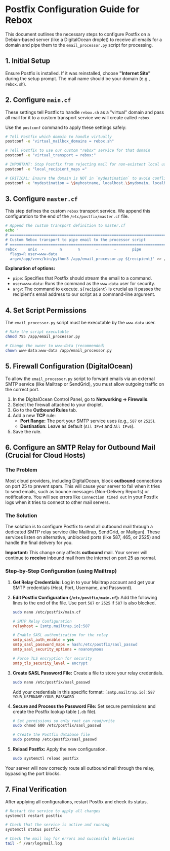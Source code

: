 # Postfix Configuration Guide for Rebox

This document outlines the necessary steps to configure Postfix on a Debian-based server (like a DigitalOcean droplet) to receive all emails for a domain and pipe them to the `email_processor.py` script for processing.

## 1. Initial Setup

Ensure Postfix is installed. If it was reinstalled, choose **"Internet Site"** during the setup prompt. The mail name should be your domain (e.g., `rebox.sh`).

## 2. Configure `main.cf`

These settings tell Postfix to handle `rebox.sh` as a "virtual" domain and pass all mail for it to a custom transport service we will create called `rebox`.

Use the `postconf` command to apply these settings safely:

```bash
# Tell Postfix which domain to handle virtually
postconf -e "virtual_mailbox_domains = rebox.sh"

# Tell Postfix to use our custom "rebox" service for that domain
postconf -e "virtual_transport = rebox:"

# IMPORTANT: Stop Postfix from rejecting mail for non-existent local users
postconf -e "local_recipient_maps ="

# CRITICAL: Ensure the domain is NOT in `mydestination` to avoid conflicts
postconf -e "mydestination = \$myhostname, localhost.\$mydomain, localhost"
```

## 3. Configure `master.cf`

This step defines the custom `rebox` transport service. We append this configuration to the end of the `/etc/postfix/master.cf` file.

```bash
# Append the custom transport definition to master.cf
echo '
# ==========================================================================
# Custom Rebox transport to pipe email to the processor script
# ==========================================================================
rebox     unix  -       n       n       -       -       pipe
  flags=R user=www-data
  argv=/app/venv/bin/python3 /app/email_processor.py ${recipient}' >> /etc/postfix/master.cf
```

**Explanation of options:**
- `pipe`: Specifies that Postfix should stream the email to a command.
- `user=www-data`: Runs the command as the `www-data` user for security.
- `argv`: The command to execute. `${recipient}` is crucial as it passes the recipient's email address to our script as a command-line argument.

## 4. Set Script Permissions

The `email_processor.py` script must be executable by the `www-data` user.

```bash
# Make the script executable
chmod 755 /app/email_processor.py

# Change the owner to www-data (recommended)
chown www-data:www-data /app/email_processor.py
```

## 5. Firewall Configuration (DigitalOcean)

To allow the `email_processor.py` script to forward emails via an external SMTP service (like Mailtrap or SendGrid), you must allow outgoing traffic on the correct port.

1.  In the DigitalOcean Control Panel, go to **Networking -> Firewalls**.
2.  Select the firewall attached to your droplet.
3.  Go to the **Outbound Rules** tab.
4.  Add a new **TCP** rule:
    -   **Port Range:** The port your SMTP service uses (e.g., `587` or `2525`).
    -   **Destination:** Leave as default (`All IPv4` and `All IPv6`).
5.  Save the rule.

## 6. Configure an SMTP Relay for Outbound Mail (Crucial for Cloud Hosts)

### The Problem

Most cloud providers, including DigitalOcean, block **outbound** connections on port 25 to prevent spam. This will cause your server to fail when it tries to send emails, such as bounce messages (Non-Delivery Reports) or notifications. You will see errors like `Connection timed out` in your Postfix logs when it tries to connect to other mail servers.

### The Solution

The solution is to configure Postfix to send all outbound mail through a dedicated SMTP relay service (like Mailtrap, SendGrid, or Mailgun). These services listen on alternative, unblocked ports (like 587, 465, or 2525) and handle the final delivery for you.

**Important:** This change only affects **outbound** mail. Your server will continue to **receive** inbound mail from the internet on port 25 as normal.

### Step-by-Step Configuration (using Mailtrap)

1.  **Get Relay Credentials:**
    Log in to your Mailtrap account and get your SMTP credentials (Host, Port, Username, and Password).

2.  **Edit Postfix Configuration (`/etc/postfix/main.cf`):**
    Add the following lines to the end of the file. Use port `587` or `2525` if `587` is also blocked.

    ```bash
    sudo nano /etc/postfix/main.cf
    ```

    ```ini
    # SMTP Relay Configuration
    relayhost = [smtp.mailtrap.io]:587

    # Enable SASL authentication for the relay
    smtp_sasl_auth_enable = yes
    smtp_sasl_password_maps = hash:/etc/postfix/sasl_passwd
    smtp_sasl_security_options = noanonymous

    # Force TLS encryption for security
    smtp_tls_security_level = encrypt
    ```

3.  **Create SASL Password File:**
    Create a file to store your relay credentials.

    ```bash
    sudo nano /etc/postfix/sasl_passwd
    ```

    Add your credentials in this specific format:
    `[smtp.mailtrap.io]:587 YOUR_USERNAME:YOUR_PASSWORD`

4.  **Secure and Process the Password File:**
    Set secure permissions and create the Postfix lookup table (`.db` file).

    ```bash
    # Set permissions so only root can read/write
    sudo chmod 600 /etc/postfix/sasl_passwd

    # Create the Postfix database file
    sudo postmap /etc/postfix/sasl_passwd
    ```

5.  **Reload Postfix:**
    Apply the new configuration.

    ```bash
    sudo systemctl reload postfix
    ```

Your server will now correctly route all outbound mail through the relay, bypassing the port blocks.

## 7. Final Verification

After applying all configurations, restart Postfix and check its status.

```bash
# Restart the service to apply all changes
systemctl restart postfix

# Check that the service is active and running
systemctl status postfix

# Check the mail log for errors and successful deliveries
tail -f /var/log/mail.log

